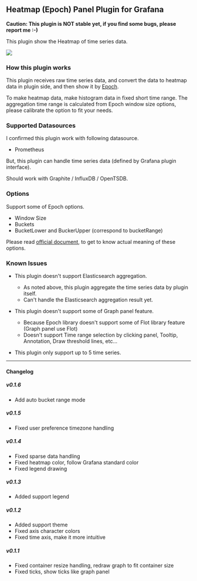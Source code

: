 ## Heatmap (Epoch) Panel Plugin for Grafana

**Caution: This plugin is NOT stable yet, if you find some bugs, please report me :-)**

This plugin show the Heatmap of time series data.

![](https://raw.githubusercontent.com/mtanda/grafana-heatmap-epoch-panel/master/dist/images/heatmap.png)

### How this plugin works

This plugin receives raw time series data, and convert the data to heatmap data in plugin side, and then show it by [Epoch](http://epochjs.github.io/epoch/).

To make heatmap data, make histogram data in fixed short time range. The aggregation time range is calculated from Epoch window size options, please calibrate the option to fit your needs.

### Supported Datasources

I confirmed this plugin work with following datasource.

- Prometheus

But, this plugin can handle time series data (defined by Grafana plugin interface).

Should work with Graphite / InfluxDB / OpenTSDB.

### Options

Support some of Epoch options.

- Window Size
- Buckets
- BucketLower and BuckerUpper (correspond to bucketRange)

Please read [official document](http://epochjs.github.io/epoch/real-time/#heatmap), to get to know actual meaning of these options.

### Known Issues

- This plugin doesn't support Elasticsearch aggregation.
  - As noted above, this plugin aggregate the time series data by plugin itself.
  - Can't handle the Elasticsearch aggregation result yet.

- This plugin doesn't support some of Graph panel feature.
  - Because Epoch library doesn't support some of Flot library feature (Graph panel use Flot)
  - Doesn't support Time range selection by clicking panel, Tooltip, Annotation, Draw threshold lines, etc...

- This plugin only support up to 5 time series.

------

#### Changelog

##### v0.1.6
- Add auto bucket range mode

##### v0.1.5
- Fixed user preference timezone handling

##### v0.1.4
- Fixed sparse data handling
- Fixed heatmap color, follow Grafana standard color
- Fixed legend drawing

##### v0.1.3
- Added support legend

##### v0.1.2
- Added support theme
- Fixed axis character colors
- Fixed time axis, make it more intuitive

##### v0.1.1
- Fixed container resize handling, redraw graph to fit container size
- Fixed ticks, show ticks like graph panel
